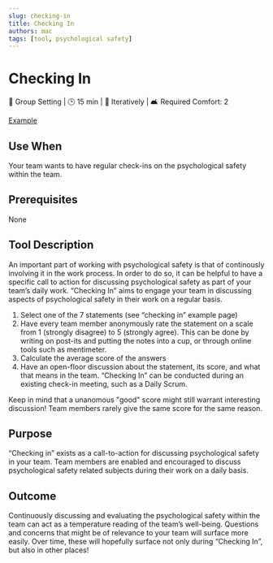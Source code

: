 ```yaml
---
slug: checking-in
title: Checking In
authors: mac
tags: [tool, psychological safety]
---
```


# Checking In

👥 Group Setting | 🕒 15 min | 🔄 Iteratively | 🛋️ Required Comfort: 2

[Example](../examples/checking-in)

## Use When

Your team wants to have regular check-ins on the psychological safety within the team.

## Prerequisites

None

## Tool Description

An important part of working with psychological safety is that of continously involving it in the work process. In order to do so, it can be helpful to have a specific call to action for discussing psychological safety as part of your team’s daily work. “Checking In” aims to engage your team in discussing aspects of psychological safety in their work on a regular basis.

1. Select one of the 7 statements (see “checking in” example page)
2. Have every team member anonymously rate the statement on a scale from 1 (strongly disagree) to 5 (strongly agree). This can be done by writing on post-its and putting the notes into a cup, or through online tools such as mentimeter.
3. Calculate the average score of the answers
4. Have an open-floor discussion about the statement, its score, and what that means in the team.
   “Checking In” can be conducted during an existing check-in meeting, such as a Daily Scrum.

Keep in mind that a unanomous "good" score might still warrant interesting discussion! Team members rarely give the same score for the same reason.

## Purpose

“Checking in” exists as a call-to-action for discussing psychological safety in your team.
Team members are enabled and encouraged to discuss psychological safety related subjects during their work on a daily basis.

## Outcome

Continuously discussing and evaluating the psychological safety within the team can act as a temperature reading of the team’s well-being.
Questions and concerns that might be of relevance to your team will surface more easily. Over time, these will hopefully surface not only during “Checking In”, but also in other places!
